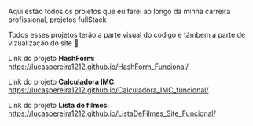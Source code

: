 Aqui estão todos os projetos que eu farei ao longo da minha carreira profissional, projetos fullStack

Todos esses projetos terão a parte visual do codigo e támbem a parte de vizualização do site 🙂

Link do projeto **HashForm**: https://lucaspereira1212.github.io/HashForm_Funcional/

Link do projeto **Calculadora IMC**: https://lucaspereira1212.github.io/Calculadora_IMC_funcional/

Link do projeto **Lista de filmes**: https://lucaspereira1212.github.io/ListaDeFilmes_Site_Funcional/
